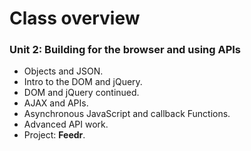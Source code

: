 # Class overview
### Unit 2: Building for the browser and using APIs
* Objects and JSON.
* Intro to the DOM and jQuery.
* DOM and jQuery continued.
* AJAX and APIs.
* Asynchronous JavaScript and callback Functions.
* Advanced API work.
* Project: __Feedr__.
